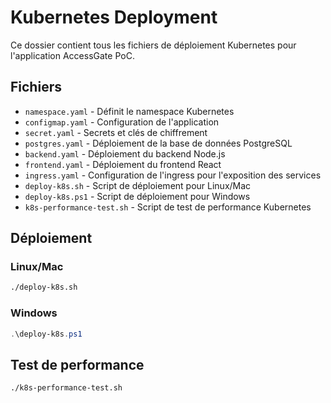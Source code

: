 # Kubernetes Deployment

Ce dossier contient tous les fichiers de déploiement Kubernetes pour l'application AccessGate PoC.

## Fichiers

- `namespace.yaml` - Définit le namespace Kubernetes
- `configmap.yaml` - Configuration de l'application
- `secret.yaml` - Secrets et clés de chiffrement
- `postgres.yaml` - Déploiement de la base de données PostgreSQL
- `backend.yaml` - Déploiement du backend Node.js
- `frontend.yaml` - Déploiement du frontend React
- `ingress.yaml` - Configuration de l'ingress pour l'exposition des services
- `deploy-k8s.sh` - Script de déploiement pour Linux/Mac
- `deploy-k8s.ps1` - Script de déploiement pour Windows
- `k8s-performance-test.sh` - Script de test de performance Kubernetes

## Déploiement

### Linux/Mac
```bash
./deploy-k8s.sh
```

### Windows
```powershell
.\deploy-k8s.ps1
```

## Test de performance
```bash
./k8s-performance-test.sh
```
